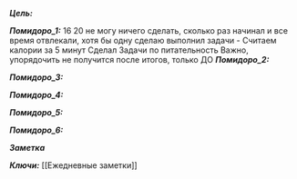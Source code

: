 
***Цель:***  

***Помидоро_1:*** 16 20
не могу ничего сделать, сколько раз начинал и все время отвлекали, хотя бы одну сделаю
выполнил задачи - Считаем калории за 5 минут
Сделал Задачи по питательность
Важно, упорядочить не получится после итогов, только ДО
***Помидоро_2:*** 

***Помидоро_3:*** 

***Помидоро_4:*** 

***Помидоро_5:*** 

***Помидоро_6:*** 

***Заметка*** 


***Ключи:*** [[Ежедневные заметки]]